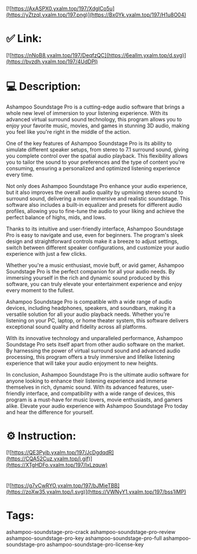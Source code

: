 [![https://AxASPX0.yxalm.top/197/XdglCo5u](https://yZtzqI.yxalm.top/197.png)](https://Bx0Yk.yxalm.top/197/H1u8O04)
# ✅ Link:
[![https://nNoB8.yxalm.top/197/DeqfzQC](https://6eallm.yxalm.top/d.svg)](https://bvzdh.yxalm.top/197/4UdDPl)
# 💻 Description:
Ashampoo Soundstage Pro is a cutting-edge audio software that brings a whole new level of immersion to your listening experience. With its advanced virtual surround sound technology, this program allows you to enjoy your favorite music, movies, and games in stunning 3D audio, making you feel like you're right in the middle of the action.

One of the key features of Ashampoo Soundstage Pro is its ability to simulate different speaker setups, from stereo to 7.1 surround sound, giving you complete control over the spatial audio playback. This flexibility allows you to tailor the sound to your preferences and the type of content you're consuming, ensuring a personalized and optimized listening experience every time.

Not only does Ashampoo Soundstage Pro enhance your audio experience, but it also improves the overall audio quality by upmixing stereo sound to surround sound, delivering a more immersive and realistic soundstage. This software also includes a built-in equalizer and presets for different audio profiles, allowing you to fine-tune the audio to your liking and achieve the perfect balance of highs, mids, and lows.

Thanks to its intuitive and user-friendly interface, Ashampoo Soundstage Pro is easy to navigate and use, even for beginners. The program's sleek design and straightforward controls make it a breeze to adjust settings, switch between different speaker configurations, and customize your audio experience with just a few clicks.

Whether you're a music enthusiast, movie buff, or avid gamer, Ashampoo Soundstage Pro is the perfect companion for all your audio needs. By immersing yourself in the rich and dynamic sound produced by this software, you can truly elevate your entertainment experience and enjoy every moment to the fullest.

Ashampoo Soundstage Pro is compatible with a wide range of audio devices, including headphones, speakers, and soundbars, making it a versatile solution for all your audio playback needs. Whether you're listening on your PC, laptop, or home theater system, this software delivers exceptional sound quality and fidelity across all platforms.

With its innovative technology and unparalleled performance, Ashampoo Soundstage Pro sets itself apart from other audio software on the market. By harnessing the power of virtual surround sound and advanced audio processing, this program offers a truly immersive and lifelike listening experience that will take your audio enjoyment to new heights.

In conclusion, Ashampoo Soundstage Pro is the ultimate audio software for anyone looking to enhance their listening experience and immerse themselves in rich, dynamic sound. With its advanced features, user-friendly interface, and compatibility with a wide range of devices, this program is a must-have for music lovers, movie enthusiasts, and gamers alike. Elevate your audio experience with Ashampoo Soundstage Pro today and hear the difference for yourself.

# ⚙️ Instruction:
[![https://QE3Pyib.yxalm.top/197/JcDgdqdR](https://CQA52Cuz.yxalm.top/i.gif)](https://XTgHDFo.yxalm.top/197/IxLzquw)
#
[![https://g7vCwRYO.yxalm.top/197/bJMieTBB](https://zoXw35.yxalm.top/l.svg)](https://VWNyY1.yxalm.top/197/bss1iMP)
# Tags:
ashampoo-soundstage-pro-crack ashampoo-soundstage-pro-review ashampoo-soundstage-pro-key ashampoo-soundstage-pro-full ashampoo-soundstage-pro ashampoo-soundstage-pro-license-key





